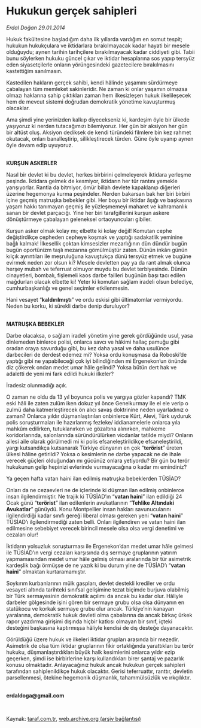 # Hukukun gerçek sahipleri

*Erdal Doğan 29.01.2014*

<div class="yazi"><p>Hukuk fakültesine başladığım daha ilk yıllarda vardığım en somut tespit; hukukun hukukçulara ve iktidarlara bırakılmayacak kadar hayati bir mesele olduğuydu; aynen tarihin tarihçilere bırakılmayacak kadar ciddiyeti gibi. Tabii bunu söylerken hukuku güncel çıkar ve iktidar hesaplarına sos yapıp tersyüz eden siyasetçilerle onların yörüngesindeki gazetecilere bırakılmasını kastettiğim sanılmasın.</p>
<p>Kastedilen hakların gerçek sahibi, kendi hâlinde yaşamını sürdürmeye çabalayan tüm memleket sakinleridir. Ne zaman ki onlar yaşamın olmazsa olmazı haklarına sahip çıktıkları zaman hem ilkesizleşen hukuk ilkelileşecek hem de mevcut sistemi doğrudan demokratik yönetime kavuşturmuş olacaklar.</p>
<p>Ama şimdi yine yerinizden kalkıp diyecekseniz ki, kardeşim öyle bir ülkede yaşıyoruz ki nerden tutacağımızı bilemiyoruz. Her gün bir aksiyon her gün bir altüst oluş. Aksiyon dediksek de kendi türündeki filmlere bin kez rahmet okutacak, onları banalleştirip, silikleştirecek türden. Güne öyle uyanıp aynen öyle devam edip uyuyoruz.</p>
<p><b><br/>KURŞUN ASKERLER</b></p>
<p>Nasıl bir devlet ki bu devlet, herkes birbirini çelmeleyerek iktidara yerleşme peşinde. İktidara gelmek de kesmiyor, iktidarın her tür rantını yemekle yarışıyorlar. Rantla da bitmiyor, ömür billah devlete kapaklanıp diğerleri üzerine hegemonya kurma peşindeler. Nerden bakarsan bak her biri birbiri içine geçmiş matruşka bebekler gibi. Her boyu bir iktidar âşığı ve başkasına yaşam hakkı tanımayan geçmiş ile yüzleşmemeyi maharet ve kahramanlık sanan bir devlet parçacığı. Yine her biri tarafgillerini kurşun askere dönüştürmeye çabalayan geleneksel ortaoyuncuları gibiler.</p>
<p>Kurşun asker olmak kolay mı; elbette ki kolay değil! Komutan cephe değiştirdikçe cepheden cepheye koşmak ve yaptığı sadakatlik yeminine bağlı kalmak! İlkesellik çoktan kimsesizler mezarlığının dün dündür bugün bugün oportünizm taşlı mezarına gömülmüştür zaten. Dünün inkârı günün kılçık ayrıntıları ile meşruluğuna kavuştukça dünü tersyüz etmek ve bugüne evirmek neden zor olsun ki? Mesele devletten pay ya da rant almak olunca herşey mubah ve teferruat olmuyor muydu bu devlet terbiyesinde. Dünün cinayetleri, bombalı, fişlemeli kaos darbe failleri bugünün başı tacı edilen mağdurları olacak elbette ki! Yeter ki komutan sağlam iradeli olsun belediye, cumhurbaşkanlığı ve genel seçimler etkilenmesin.</p>
<p>Hani vesayet “<b>kaldırılmıştı</b>” ve ordu eskisi gibi ültimatomlar vermiyordu. Neden bu korku, ki sürekli darbe denip duruluyor?</p>
<p><b><br/>MATRUŞKA BEBEKLER</b></p>
<p>Darbe olacaksa, o sağlam iradeli yönetim yine gerek gördüğünde usul, yasa dinlemeden binlerce polisi, onlarca savcı ve hâkimi hallaç pamuğu gibi oradan oraya savurduğu gibi, bu kez daha yasal ve daha usulünce darbecileri de derdest edemez mi? Yoksa ordu konuşmasa da Roboski’de yaptığı gibi ne yapabileceği çok iyi bilindiğinden mi Ergenekon’un önünde diz çökerek ondan medet umar hâle gelindi? Yoksa bütün dert hak ve adaletti de yeni mi fark edildi hukuki ilkeler?</p>
<p>İradesiz olunmadığı açık.</p>
<p>O zaman ne oldu da 13 yıl boyunca polis ve yargıya gözler kapandı? TMK eski hâli ile zaten zulüm iken dokuz yıl önce Genelkurmay ile el ele verip o zulmü daha katmerleştirecek ön alıcı savaş doktrinine neden uyarladınız o zaman? Onlarca yıldır düşmanlaştırılan onbinlerce Kürt, Alevi, Türk uyduruk polis soruşturmaları ile hazırlanmış fezleke/ iddianamelerle onlarca yıla mahkûm edilirken, tutuklanırken ve gözaltına alınırken, mahkeme koridorlarında, salonlarında süründürülürken vicdanlar tatilde miydi? Onların ailesi aile olarak görülmedi mi ki polis efsaneleştirildikçe efsaneleştirildi, yargı kutsandıkça kutsanarak Türkiye dünyanın en çok “<b>terörist</b>” üreten ülkesi hâline getirildi? Yoksa o kesimlerin ne darbe yapacak ne de ihale verecek güçleri olduğundan mı gücünüz onlara yetiyordu? Bir gün bu terör hukukunun gelip hepinizi evlerinde vurmayacağına o kadar mı emindiniz?</p>
<p>Ya geçen hafta vatan haini ilan edilmiş matruşka bebeklerden TÜSİAD?</p>
<p>Onları da ne cezaevleri ne de içlerinde ki düşman ilan edilmiş onbinlerce insan ilgilendirmiştir. Ne trajik ki TÜSİAD’ın “<b>vatan haini</b>” ilan edildiği 24 Ocak günü “<b>terörist</b>” ilan edilenlerin avukatlarının “<b>Tehlike Altındaki Avukatlar</b>” günüydü. Konu Montpellier insan hakları savunucularını ilgilendirdiği kadar sınıfı gereği liberal olması gereken yeni “<b>vatan haini</b>” TÜSİAD’ı ilgilendirmediği zaten belli. Onları ilgilendiren ve vatan haini ilan edilmesine sebebiyet verecek birincil mesele olsa olsa vergi denetimi ve cezaları olur!</p>
<p>İktidarın yolsuzluk soruşturması ile Ergenekon’dan medet umar hâle gelmesi ile TÜSİAD’ın vergi cezaları karşısında dış sermaye gruplarının yatırım yapmamasından medet umar hâle gelmiş olması aralarında bir tür asimetrik kardeşlik bağı örmüşse de ne yazık ki bu durum yine de TÜSİAD’ı “<b>vatan haini</b>” olmaktan kurtaramamıştır.</p>
<p>Soykırım kurbanlarının mülk gaspları, devlet destekli krediler ve ordu vesayeti altında tarihteki sınıfsal gelişimine tezat biçimde burjuva olabilmiş bir Türk sermayesinin demokratik açılımı da ancak bu kadar olur. Hâliyle darbeler gölgesinde işini gören bir sermaye grubu olsa olsa dünyanın en statükocu ve korkak sermaye grubu olur ancak. Türkiye’nin kanayan yaralarına, demokratik hukuk devleti olma çabalarına da ancak birkaç ürkek rapor yazdırma girişimi dışında hiçbir katkısı olmayan bir sınıf, içteki desteğini başkasına kaptırmışsa hâliyle kendisi de dış desteğe dayanacaktır.</p>
<p>Görüldüğü üzere hukuk ve ilkeleri iktidar grupları arasında bir mezedir. Asimetrik de olsa tüm iktidar gruplarının fikir ortaklığında yarattıkları bu terör hukuku, düşmanlaştırdıkları büyük halk kesimlerini onlarca yıldır ezip geçerken, şimdi ise birbirlerine karşı kullandıkları birer şantaj ve pazarlık konusu olmaktadır. Anlayacağınız hukuk ancak hukukun gerçek sahipleri tarafından sahiplenildikçe hukuk olacaktır. Gerisi teferruattır, ranttır, devletin parsellenmesi, ötekine hegemonik düşmanlık, tahammülsüzlük ve ırkçılıktır.</p><b>
<p><br/>erdaldoga@gmail.com</p>
<p></p></b> 
</div>

Kaynak: [taraf.com.tr](http://www.taraf.com.tr:80/erdal-dogan/makale-hukukun-gercek-sahipleri.htm), [web.archive.org (arşiv bağlantısı)](http://web.archive.org/web/20140130143845/http://www.taraf.com.tr:80/erdal-dogan/makale-hukukun-gercek-sahipleri.htm)
